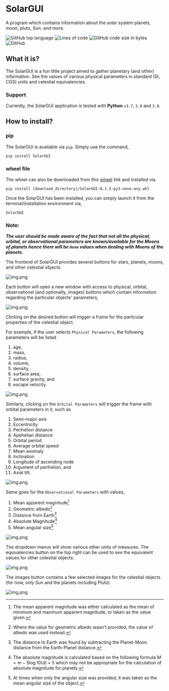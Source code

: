 # SolarGUI

A program which contains information about the solar system planets, moon, pluto, Sun, and more.

![GitHub top language](https://img.shields.io/github/languages/top/AstrophysicsAndPython/SolarGUI)
![Lines of code](https://img.shields.io/tokei/lines/github/AstrophysicsAndPython/SolarGUI)
![GitHub code size in bytes](https://img.shields.io/github/languages/code-size/AstrophysicsAndPython/SolarGUI)
![GitHub](https://img.shields.io/github/license/AstrophysicsAndPython/SolarGUI)

## What it is?

The SolarGUI is a fun little project aimed to gather planetary (and other) information. See the values of various
physical parameters in standard (SI, CGS) units and celestial equivalencies.

### Support

Currently, the SolarGUI application is tested with **Python** `v3.7`, `3.8` and `3.9`.

## How to install?

### pip

The SolarGUI is available via `pip`. Simply use the command,

`pip install SolarGUI`

### wheel file

The wheel can also be downloaded from
this [wheel](https://github.com/AstrophysicsAndPython/SolarGUI/releases/download/v0.1.4/SolarGUI-0.1.4-py3-none-any.whl)
link and installed via

`pip install [download_directory]/SolarGUI-0.1.5-py3-none-any.whl`

Once the SolarGUI has been installed, you can simply launch it from the terminal/installation environment via,

`SolarGUI`

### Note:

_**The user should be made aware of the fact that not all the physical, orbital, or observational parameters are
known/available for the Moons of planets hence there will be `None` values when dealing with Moons of the planets.**_

The frontend of SolarGUI provides several buttons for stars, planets, moons, and other celestial objects.

![img.png](images/SolarGUI__frontEnd.png)

Each button will open a new window with access to physical, orbital, observational (and optionally, images) buttons
which contain information regarding the particular objects' parameters,

![img.png](images/SolarGUI__propertyView.png)

Clicking on the desired button will trigger a frame for the particular properties of the celestial object.

For example, if the user selects `Physical Parameters`, the following parameters will be listed

1. age,
2. mass,
3. radius,
4. volume,
5. density,
6. surface area,
7. surface gravity, and
8. escape velocity.

![img.png](images/SolarGUI__physicalParameters.png)

Similarly, clicking on the `Orbital Parameters` will trigger the frame with orbital parameters in it, such as

1. Semi-major axis
2. Eccentricity
3. Perihelion distance
4. Apehelian distance
5. Orbital period
6. Average orbital speed
7. Mean anomaly
8. Inclination
9. Longitude of ascending node
10. Argument of perihelion, and
11. Axial tilt.

![img.png](images/SolarGUI__orbitalParameters.png)

Same goes for the `Observational Parameters` with values,

1. Mean apparent magnitude[^1]
2. Geometric albedo[^2]
3. Distance from Earth[^3]
4. Absolute Magnitude[^4]
5. Mean angular size[^5]

[^1]: The mean apparent magnitude was either calculated as the mean of minimum and maximum apparent magnitude, or taken
as the value given.
[^2]: Where the value for geometric albedo wasn't provided, the value of albedo was used instead.
[^3]: The distance to Earth was found by subtracting the Planet-Moon distance from the Earth-Planet distance.
[^4]: The absolute magnitude is calculated based on the following formula
$M = m - 5\log10(d) + 5$
which may not be appropriate for the calculation of absolute magnitude for planets.
[^5]: At times when only the angular size was provided, it was taken as the mean angular size of the object.

![img.png](images/SolarGUI__observationalParameters.png)

The dropdown menus will show various other units of measures. The equivalencies button on the top right can be used to
see the equivalent values for other celestial objects.

![img.png](images/SolarGUI__equivalencies.png)

The images button contains a few selected images for the celestial objects (for now, only Sun and the planets including
Pluto)

![img.png](images/SolarGUI__images.png)
